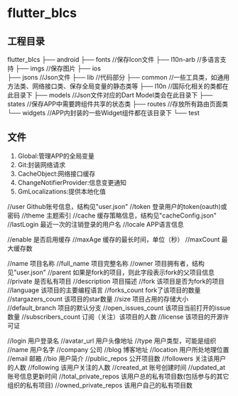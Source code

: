 # flutter_blcs

## 工程目录

flutter_blcs
├── android
├── fonts       //保存Icon文件
├── l10n-arb    //多语言支持
├── imgs        //保存图片
├── ios         
├── jsons       //Json文件
├── lib         //代码部分
    ├── common  //一些工具类，如通用方法类、网络接口类、保存全局变量的静态类等
    ├── l10n    //国际化相关的类都在此目录下
    ├── models  //Json文件对应的Dart Model类会在此目录下
    ├── states  //保存APP中需要跨组件共享的状态类
    ├── routes  //存放所有路由页面类
    └── widgets //APP内封装的一些Widget组件都在该目录下
└── test        

## 文件
1. Global:管理APP的全局变量
2. Git:封装网络请求
3. CacheObject:网络接口缓存
4. ChangeNotifierProvider:信息变更通知
5. GmLocalizations:提供本地化值






//user   Github账号信息，结构见"user.json"
//token   登录用户的token(oauth)或密码
//theme  主题索引
//cache   缓存策略信息，结构见"cacheConfig.json"
//lastLogin  最近一次的注销登录的用户名
//locale  APP语言信息


//enable 是否启用缓存
//maxAge 缓存的最长时间，单位（秒）
//maxCount 最大缓存数


//name   项目名称
//full_name  项目完整名称
//owner  项目拥有者，结构见"user.json"
//parent  如果是fork的项目，则此字段表示fork的父项目信息
//private  是否私有项目
//description 项目描述
//fork  该项目是否为fork的项目
//language  该项目的主要编程语言
//forks_count fork了该项目的数量
//stargazers_count  该项目的star数量
//size 项目占用的存储大小
//default_branch  项目的默认分支
//open_issues_count 该项目当前打开的issue数量
//subscribers_count 订阅（关注）该项目的人数
//license 该项目的开源许可证



//login  用户登录名
//avatar_url  用户头像地址
//type  用户类型，可能是组织
//name  用户名字
//company   公司
//blog  博客地址
//location 用户所处地理位置
//email 邮箱
//bio 用户简介
//public_repos 公开项目数
//followers 关注该用户的人数
//following 该用户关注的人数
//created_at 账号创建时间
//updated_at 账号信息更新时间
//total_private_repos 该用户总的私有项目数(包括参与的其它组织的私有项目)
//owned_private_repos 该用户自己的私有项目数
